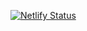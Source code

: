 [![Netlify Status](https://api.netlify.com/api/v1/badges/b603e543-776e-4f66-a005-46187fe151e5/deploy-status)](https://app.netlify.com/sites/fun-with-cripto/deploys)

